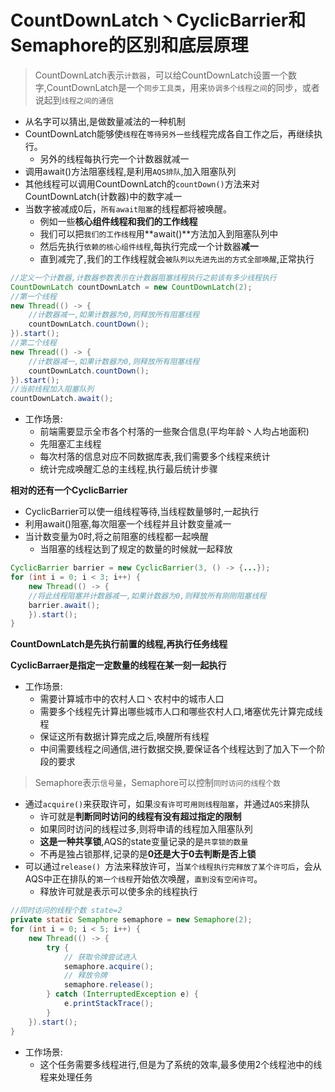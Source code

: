 # CountDownLatch丶CyclicBarrier和Semaphore的区别和底层原理

> CountDownLatch表示`计数器`，可以给CountDownLatch设置⼀个数字,CountDownLatch是一个`同步工具类`，用来`协调多个线程之间`的同步，或者说起到`线程之间的通信`

- 从名字可以猜出,是做数量减法的一种机制
- CountDownLatch能够使`线程`在`等待另外一些`线程完成各自工作之后，再继续执行。
  - 另外的线程每执行完一个计数器就减一
- 调⽤await()⽅法阻塞线程,是利⽤`AQS排队`,加入阻塞队列
- 其他线程可以调⽤CountDownLatch的`countDown()`⽅法来对 CountDownLatch(计数器)中的数字减⼀
- 当数字被减成0后，`所有await阻塞`的线程都将被唤醒。 
  - 例如一些**核心组件线程和我们的工作线程**
  - 我们可以把`我们的工作线程`用**await()**方法加入到阻塞队列中
  - 然后先执行`依赖的核心组件线程`,每执行完成一个计数器**减一**
  - 直到减完了,我们的工作线程就会`被队列以先进先出的方式全部唤醒`,正常执行

```java
//定义一个计数器,计数器参数表示在计数器阻塞线程执行之前该有多少线程执行
CountDownLatch countDownLatch = new CountDownLatch(2);
//第一个线程
new Thread(() -> {
    //计数器减一,如果计数器为0,则释放所有阻塞线程
    countDownLatch.countDown();
}).start();
//第二个线程
new Thread(() -> {
 	//计数器减一,如果计数器为0,则释放所有阻塞线程
    countDownLatch.countDown();
}).start();
//当前线程加入阻塞队列
countDownLatch.await();
```

- 工作场景: 
  - 前端需要显示全市各个村落的一些聚合信息(平均年龄丶人均占地面积)
  - 先阻塞汇主线程
  - 每次村落的信息对应不同数据库表,我们需要多个线程来统计
  - 统计完成唤醒汇总的主线程,执行最后统计步骤

**相对的还有一个CyclicBarrier**

- CyclicBarrier可以使一组线程等待,当线程数量够时,一起执行
- 利用await()阻塞,每次阻塞一个线程并且计数变量减一
- 当计数变量为0时,将之前阻塞的线程都一起唤醒
  - 当阻塞的线程达到了规定的数量的时候就一起释放

```java
CyclicBarrier barrier = new CyclicBarrier(3, () -> {...});
for (int i = 0; i < 3; i++) {
    new Thread(() -> {
 	//将此线程阻塞并计数器减一,如果计数器为0,则释放所有刚刚阻塞线程
    barrier.await();
	}).start();
}
```

**CountDownLatch是先执行前置的线程,再执行任务线程**

**CyclicBarraer是指定一定数量的线程在某一刻一起执行**

- 工作场景: 
  - 需要计算城市中的农村人口丶农村中的城市人口
  - 需要多个线程先计算出哪些城市人口和哪些农村人口,堵塞优先计算完成线程
  - 保证这所有数据计算完成之后,唤醒所有线程
  - 中间需要线程之间通信,进行数据交换,要保证各个线程达到了加入下一个阶段的要求

> Semaphore表示`信号量`，Semaphore可以控制`同时访问的线程个数`

- 通过`acquire()`来获取许可，如果`没有许可可⽤则线程阻塞`，并通过`AQS`来排队
  - 许可就是**判断同时访问的线程有没有超过指定的限制**
  - 如果同时访问的线程过多,则将申请的线程加入阻塞队列
  - **这是一种共享锁**,AQS的state变量记录的是`共享锁的数量`
  - 不再是独占锁那样,记录的是**0还是大于0去判断是否上锁**
- 可以通过`release() `⽅法来释放许可，当`某个线程执行完释放了某个许可后`，会从AQS中正在排队的`第⼀个线程`开始依次唤醒，`直到没有空闲许可`。 
  - 释放许可就是表示可以使多余的线程执行

```java
//同时访问的线程个数 state=2
private static Semaphore semaphore = new Semaphore(2);
for (int i = 0; i < 5; i++) {
    new Thread(() -> {
        try {
            // 获取令牌尝试进入
            semaphore.acquire();
            // 释放令牌
            semaphore.release();
        } catch (InterruptedException e) {
            e.printStackTrace();
        }
    }).start();
}
```

- 工作场景:
  - 这个任务需要多线程进行,但是为了系统的效率,最多使用2个线程池中的线程来处理任务